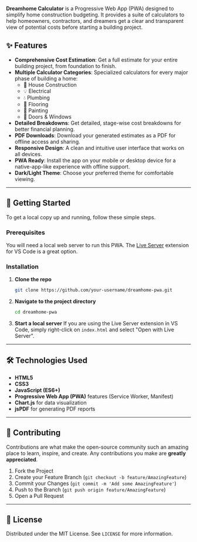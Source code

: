 

**Dreamhome Calculator** is a Progressive Web App (PWA) designed to simplify home construction budgeting. It provides a suite of calculators to help homeowners, contractors, and dreamers get a clear and transparent view of potential costs before starting a building project.

[](https://opensource.org/licenses/MIT)
[](https://your-live-demo-link.com)

## ✨ Features

  - **Comprehensive Cost Estimation**: Get a full estimate for your entire building project, from foundation to finish.
  - **Multiple Calculator Categories**: Specialized calculators for every major phase of building a home:
      - 🏡 House Construction
      - 💡 Electrical
      - 💧 Plumbing
      - 🧱 Flooring
      - 🎨 Painting
      - 🚪 Doors & Windows
  - **Detailed Breakdowns**: Get detailed, stage-wise cost breakdowns for better financial planning.
  - **PDF Downloads**: Download your generated estimates as a PDF for offline access and sharing.
  - **Responsive Design**: A clean and intuitive user interface that works on all devices.
  - **PWA Ready**: Install the app on your mobile or desktop device for a native-app-like experience with offline support.
  - **Dark/Light Theme**: Choose your preferred theme for comfortable viewing.

-----

## 🚀 Getting Started

To get a local copy up and running, follow these simple steps.

### Prerequisites

You will need a local web server to run this PWA. The [Live Server](https://marketplace.visualstudio.com/items?itemName=ritwickdey.LiveServer) extension for VS Code is a great option.

### Installation

1.  **Clone the repo**
    ```sh
    git clone https://github.com/your-username/dreamhome-pwa.git
    ```
2.  **Navigate to the project directory**
    ```sh
    cd dreamhome-pwa
    ```
3.  **Start a local server**
    If you are using the Live Server extension in VS Code, simply right-click on `index.html` and select "Open with Live Server".

-----

## 🛠️ Technologies Used

  - **HTML5**
  - **CSS3**
  - **JavaScript (ES6+)**
  - **Progressive Web App (PWA)** features (Service Worker, Manifest)
  - **Chart.js** for data visualization
  - **jsPDF** for generating PDF reports

-----

## 🤝 Contributing

Contributions are what make the open-source community such an amazing place to learn, inspire, and create. Any contributions you make are **greatly appreciated**.

1.  Fork the Project
2.  Create your Feature Branch (`git checkout -b feature/AmazingFeature`)
3.  Commit your Changes (`git commit -m 'Add some AmazingFeature'`)
4.  Push to the Branch (`git push origin feature/AmazingFeature`)
5.  Open a Pull Request

-----

## 📄 License

Distributed under the MIT License. See `LICENSE` for more information.
